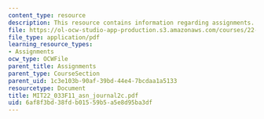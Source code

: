 ```yaml
---
content_type: resource
description: This resource contains information regarding assignments.
file: https://ol-ocw-studio-app-production.s3.amazonaws.com/courses/22-033-nuclear-systems-design-project-fall-2011/6af8f3bd38fdb01559b5a5e8d95ba3df_MIT22_033F11_asn_journal2c.pdf
file_type: application/pdf
learning_resource_types:
- Assignments
ocw_type: OCWFile
parent_title: Assignments
parent_type: CourseSection
parent_uid: 1c3e103b-90af-39bd-44e4-7bcdaa1a5133
resourcetype: Document
title: MIT22_033F11_asn_journal2c.pdf
uid: 6af8f3bd-38fd-b015-59b5-a5e8d95ba3df
---
```

